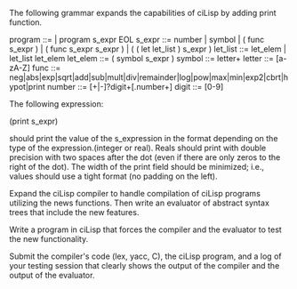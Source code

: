 The following grammar expands the capabilities of ciLisp by adding print function.

program ::= | program s_expr EOL
s_expr ::= number
| symbol
| ( func s_expr )
| ( func s_expr s_expr )
| ( ( let let_list ) s_expr )
let_list ::= let_elem | let_list let_elem
let_elem ::= ( symbol s_expr )
symbol ::= letter+
letter ::= [a-zA-Z]
func ::= neg|abs|exp|sqrt|add|sub|mult|div|remainder|log|pow|max|min|exp2|cbrt|hypot|print
number ::= [+|-]?digit+[.number+]
digit ::= [0-9]

The following expression:

(print s_expr)

should print the value of the s_expression in the format depending on the type of the expression.(integer or real). Reals should print with double precision with two spaces after the dot (even if there are only zeros to the right of the dot). The width of the print field should be minimized; i.e., values should use a tight format (no padding on the left).

Expand the ciLisp compiler to handle compilation of ciLisp programs utilizing the news functions. Then write an evaluator of abstract syntax trees that include the new features.

Write a program in ciLisp that forces the compiler and the evaluator to test the new functionality.

Submit the compiler's code (lex, yacc, C), the ciLisp program, and a log of your testing session that clearly shows the output of the compiler and the output of the evaluator.

